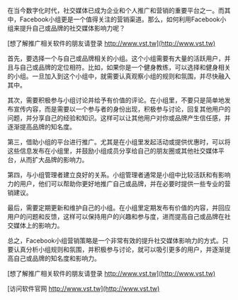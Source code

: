 在当今数字化时代，社交媒体已成为企业和个人推广和营销的重要平台之一。而其中，Facebook小组更是一个值得关注的营销渠道。那么，如何利用Facebook小组来提升自己或品牌的社交媒体影响力呢？

[想了解推广相关软件的朋友请登录 http://www.vst.tw](http://www.vst.tw)

首先，要选择一个与自己或品牌相关的小组。这个小组需要有大量的活跃用户，并且与自己或品牌的定位相符。比如，如果你是一个健身教练，可以选择和健身相关的小组。一旦加入到这个小组中，就需要认真观察小组的规则和氛围，并尽快融入其中。

其次，需要积极参与小组讨论并给予有价值的评论。在小组里，不要只是简单地发布宣传内容，而是需要以一个参与者的身份出现，积极参与讨论，回复其他用户的问题，并分享自己的经验和知识。这样可以让其他用户对你或品牌产生信任感，并逐渐提高品牌的知名度。

第三，借助小组的平台进行推广。尤其是在小组里发起活动或提供优惠时，可以将这些信息发布在小组里，并鼓励小组成员分享给自己的朋友圈或其他社交媒体平台，从而扩大品牌的影响力。

第四，与小组管理者建立良好的关系。小组管理者通常是小组中比较活跃和有影响力的用户，他们可以帮助你更好地推广自己或品牌，并在必要时提供一些专业的营销建议。

最后，需要定期更新和维护自己的小组。在小组里定期发布有价值的内容，并回应用户的问题和反馈，这样可以保持用户的兴趣和参与度，进而提高自己或品牌在社交媒体上的影响力。

总之，Facebook小组营销策略是一个非常有效的提升社交媒体影响力的方式。只要认真分析小组规则和氛围，并积极参与讨论，就可以吸引更多的用户，并逐渐提高自己或品牌的知名度和影响力。

[想了解推广相关软件的朋友请登录 http://www.vst.tw](http://www.vst.tw)


[访问软件官网 http://www.vst.tw](http://www.vst.tw)
